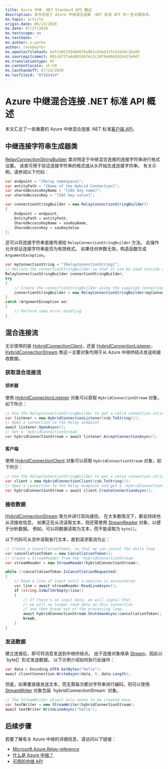 ```yaml
---
title: Azure 中继 .NET Standard API 概述
description: 本文总结了 Azure 中继混合连接 .NET 标准 API 的一些关键技术。
ms.topic: article
origin.date: 06/23/2020
ms.date: 07/27/2020
ms.testscope: no
ms.testdate: ''
ms.author: v-yeche
author: rockboyfor
ms.openlocfilehash: be5fa05259480076a081cb4a432fe31d3dc26a99
ms.sourcegitcommit: 091c672fa448b556f4c2c3979e006102d423e9d7
ms.translationtype: HT
ms.contentlocale: zh-CN
ms.lasthandoff: 07/24/2020
ms.locfileid: "87162414"
---
```

# <a name="azure-relay-hybrid-connections-net-standard-api-overview"></a>Azure 中继混合连接 .NET 标准 API 概述

本文汇总了一些重要的 Azure 中继混合连接 .NET 标准[客户端 API](https://docs.azure.cn/dotnet/api/microsoft.azure.relay?view=azure-dotnet)。

## <a name="relay-connection-string-builder-class"></a>中继连接字符串生成器类

[RelayConnectionStringBuilder][RelayConnectionStringBuilder] 类对特定于中继混合连接的连接字符串进行格式设置。 该类可用于验证连接字符串的格式或从头开始生成连接字符串。 有关示例，请参阅以下代码：

```csharp
var endpoint = "[Relay namespace]";
var entityPath = "[Name of the Hybrid Connection]";
var sharedAccessKeyName = "[SAS key name]";
var sharedAccessKey = "[SAS key value]";

var connectionStringBuilder = new RelayConnectionStringBuilder()
{
    Endpoint = endpoint,
    EntityPath = entityPath,
    SharedAccessKeyName = sasKeyName,
    SharedAccessKey = sasKeyValue
};
```

还可以将连接字符串直接传递给 `RelayConnectionStringBuilder` 方法。 此操作允许验证连接字符串是否为有效格式。 如果任何参数无效，构造函数生成 `ArgumentException`。

```csharp
var myConnectionString = "[RelayConnectionString]";
// Declare the connectionStringBuilder so that it can be used outside of the loop if needed
RelayConnectionStringBuilder connectionStringBuilder;
try
{
    // Create the connectionStringBuilder using the supplied connection string
    connectionStringBuilder = new RelayConnectionStringBuilder(myConnectionString);
}
catch (ArgumentException ae)
{
    // Perform some error handling
}
```

## <a name="hybrid-connection-stream"></a>混合连接流

无论使用的是 [HybridConnectionClient][HCClient]，还是 [HybridConnectionListener][HCListener]，[HybridConnectionStream][HCStream] 类这一主要对象均用于从 Azure 中继终结点发送和接收数据。

### <a name="getting-a-hybrid-connection-stream"></a>获取混合连接流

#### <a name="listener"></a>侦听器

使用 [HybridConnectionListener][HCListener] 对象可以获取 `HybridConnectionStream` 对象，如下所示：

```csharp
// Use the RelayConnectionStringBuilder to get a valid connection string
var listener = new HybridConnectionListener(csb.ToString());
// Open a connection to the Relay endpoint
await listener.OpenAsync();
// Get a `HybridConnectionStream`
var hybridConnectionStream = await listener.AcceptConnectionAsync();
```

#### <a name="client"></a>客户端

使用 [HybridConnectionClient][HCClient] 对象可以获取 `HybridConnectionStream` 对象，如下所示：

```csharp
// Use the RelayConnectionStringBuilder to get a valid connection string
var client = new HybridConnectionClient(csb.ToString());
// Open a connection to the Relay endpoint and get a `HybridConnectionStream`
var hybridConnectionStream = await client.CreateConnectionAsync();
```

### <a name="receiving-data"></a>接收数据

[HybridConnectionStream][HCStream] 类允许进行双向通信。 在大多数情况下，都会持续地从流接收信息。 如果正在从流读取文本，则还需使用 [StreamReader](https://msdn.microsoft.com/library/system.io.streamreader(v=vs.110).aspx) 对象，以便于分析数据。 例如，可以将数据读取为文本，而不能读取为 `byte[]`。

以下代码可从流中读取各行文本，直到请求取消为止：

```csharp
// Create a CancellationToken, so that we can cancel the while loop
var cancellationToken = new CancellationToken();
// Create a StreamReader from the 'hybridConnectionStream`
var streamReader = new StreamReader(hybridConnectionStream);

while (!cancellationToken.IsCancellationRequested)
{
    // Read a line of input until a newline is encountered
    var line = await streamReader.ReadLineAsync();
    if (string.IsNullOrEmpty(line))
    {
        // If there's no input data, we will signal that 
        // we will no longer send data on this connection
        // and then break out of the processing loop.
        await hybridConnectionStream.ShutdownAsync(cancellationToken);
        break;
    }
}
```

### <a name="sending-data"></a>发送数据

建立连接后，即可将消息发送到中继终结点。 由于连接对象继承 [Stream](https://msdn.microsoft.com/library/system.io.stream(v=vs.110).aspx)，因此以 `byte[]` 形式发送数据。 以下示例介绍如何执行此操作：

```csharp
var data = Encoding.UTF8.GetBytes("hello");
await clientConnection.WriteAsync(data, 0, data.Length);
```

但是，如果要直接发送文本，而无需每次都对字符串进行编码，则可以使用 [StreamWriter](https://msdn.microsoft.com/library/system.io.streamwriter(v=vs.110).aspx) 对象包装 `hybridConnectionStream` 对象。

```csharp
// The StreamWriter object only needs to be created once
var textWriter = new StreamWriter(hybridConnectionStream);
await textWriter.WriteLineAsync("hello");
```

## <a name="next-steps"></a>后续步骤

若要了解有关 Azure 中继的详细信息，请访问以下链接：

* [Microsoft.Azure.Relay reference](https://docs.azure.cn/dotnet/api/microsoft.azure.relay?view=azure-dotnet)
* [什么是 Azure 中继？](relay-what-is-it.md)
* [可用的中继 API](relay-api-overview.md)

[RelayConnectionStringBuilder]: https://docs.azure.cn/dotnet/api/microsoft.azure.relay.relayconnectionstringbuilder
[HCStream]: https://docs.azure.cn/dotnet/api/microsoft.azure.relay.hybridconnectionstream
[HCClient]: https://docs.azure.cn/dotnet/api/microsoft.azure.relay.hybridconnectionclient
[HCListener]: https://docs.azure.cn/dotnet/api/microsoft.azure.relay.hybridconnectionlistener

<!-- Update_Description: update meta properties, wording update, update link-->